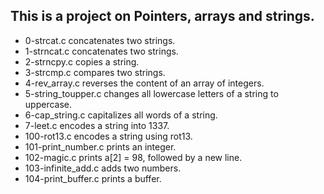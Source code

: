 ## This is a project on Pointers, arrays and strings.
* 0-strcat.c concatenates two strings.
* 1-strncat.c concatenates two strings.
* 2-strncpy.c copies a string.
* 3-strcmp.c compares two strings.
* 4-rev_array.c reverses the content of an array of integers.
* 5-string_toupper.c changes all lowercase letters of a string to uppercase.
* 6-cap_string.c capitalizes all words of a string.
* 7-leet.c encodes a string into 1337.
* 100-rot13.c encodes a string using rot13.
* 101-print_number.c prints an integer.
* 102-magic.c prints a[2] = 98, followed by a new line.
* 103-infinite_add.c adds two numbers.
* 104-print_buffer.c prints a buffer.
